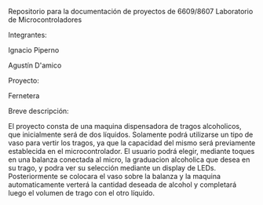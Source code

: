 Repositorio para la documentación de proyectos de
6609/8607 Laboratorio de Microcontroladores

Integrantes:

  Ignacio Piperno

  Agustín D'amico
  
Proyecto:
  
  Fernetera

Breve descripción: 
  
  El proyecto consta de una maquina dispensadora de tragos alcoholicos, que inicialmente será de dos líquidos.
  Solamente podrá utilizarse un tipo de vaso para vertir los tragos, ya  que la capacidad del mismo será previamente establecida en el microcontrolador. El usuario podrá elegir, mediante toques en una balanza conectada al micro, la graduacion alcoholica que desea en su trago, y podra ver su selección mediante un display de LEDs. Posteriormente se colocara el vaso sobre la balanza y la maquina automaticamente verterá la cantidad deseada de alcohol y completará luego el volumen de trago con el otro líquido.
